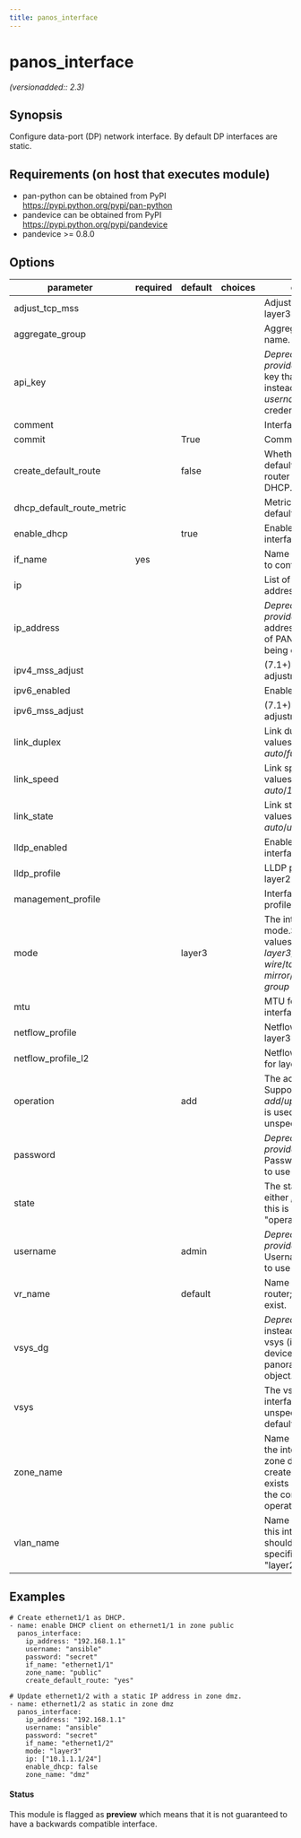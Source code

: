 ```yaml
---
title: panos_interface
---
```

# panos_interface

_(versionadded:: 2.3)_


## Synopsis

Configure data-port (DP) network interface. By default DP interfaces are static.


## Requirements (on host that executes module)

- pan-python can be obtained from PyPI https://pypi.python.org/pypi/pan-python
- pandevice can be obtained from PyPI https://pypi.python.org/pypi/pandevice
- pandevice >= 0.8.0

## Options

| parameter | required | default | choices | comments |
| --- | --- | --- | --- | --- |
| adjust_tcp_mss |  |  |  | Adjust TCP MSS for layer3 interface. |
| aggregate_group |  |  |  | Aggregate interface name. |
| api_key |  |  |  | *Deprecated*; use *provider* instead. API key that can be used instead of *username*/*password* credentials. |
| comment |  |  |  | Interface comment. |
| commit |  | True |  | Commit if changed |
| create_default_route |  | false |  | Whether or not to add default route with router learned via DHCP. |
| dhcp_default_route_metric |  |  |  | Metric for the DHCP default route. |
| enable_dhcp |  | true |  | Enable DHCP on this interface. |
| if_name | yes |  |  | Name of the interface to configure. |
| ip |  |  |  | List of static IP addresses. |
| ip_address | |  |  | *Deprecated*; use *provider* instead. IP address (or hostname) of PAN-OS device being configured. |
| ipv4_mss_adjust |  |  |  | (7.1+) TCP MSS adjustment for IPv4. |
| ipv6_enabled |  |  |  | Enable IPv6. |
| ipv6_mss_adjust |  |  |  | (7.1+) TCP MSS adjustment for IPv6. |
| link_duplex |  |  |  | Link duplex.  Supported values are *auto*/*full*/*half*. |
| link_speed |  |  |  | Link speed.  Supported values are *auto*/*10*/*100*/*1000*. |
| link_state |  |  |  | Link state.  Supported values are *auto*/*up*/*down*. |
| lldp_enabled |  |  |  | Enable LLDP for layer2 interface. |
| lldp_profile |  |  |  | LLDP profile name for layer2 interface. |
| management_profile |  |  |  | Interface management profile name. |
| mode |  | layer3 |  | The interface mode.Supported values are *layer3*/*layer2*/*virtual-wire*/*tap*/*ha*/*decrypt-mirror*/*aggregate-group* |
| mtu |  |  |  | MTU for layer3 interface. |
| netflow_profile |  |  |  | Netflow profile for layer3 interface. |
| netflow_profile_l2 |  |  |  | Netflow profile name for layer2 interface. |
| operation |  | add |  | The action to be taken.  Supported values are *add*/*update*/*delete*.This is used only if "state" is unspecified. |
| password |  |  |  | *Deprecated*; use *provider* instead. Password credentials to use for auth. |
| state |  |  |  | The state.  Can be either *present*/*absent*.If this is defined, then "operation" is ignored. |
| username |  | admin |  | *Deprecated*; use *provider* instead. Username credentials to use for auth. |
| vr_name |  | default |  | Name of the virtual router; it must already exist. |
| vsys_dg |  | |  | *Deprecated*; use *vsys* instead. Name of the vsys (if firewall) or device group (if panorama) to put this object. |
| vsys | | | | The vsys to import this interface into.  If unspecified, this defaults to "vsys1". |
| zone_name | |  |  | Name of the zone for the interface. If the zone does not exist it is created.If the zone exists and it is not of the correct mode the operation will fail. |
| vlan_name | | | | Name of the VLAN for this interface.  This should only be specified if *mode* is "layer2". |

## Examples

    # Create ethernet1/1 as DHCP.
    - name: enable DHCP client on ethernet1/1 in zone public
      panos_interface:
        ip_address: "192.168.1.1"
        username: "ansible"
        password: "secret"
        if_name: "ethernet1/1"
        zone_name: "public"
        create_default_route: "yes"
    
    # Update ethernet1/2 with a static IP address in zone dmz.
    - name: ethernet1/2 as static in zone dmz
      panos_interface:
        ip_address: "192.168.1.1"
        username: "ansible"
        password: "secret"
        if_name: "ethernet1/2"
        mode: "layer3"
        ip: ["10.1.1.1/24"]
        enable_dhcp: false
        zone_name: "dmz"




#### Status

This module is flagged as **preview** which means that it is not guaranteed to have a backwards compatible interface.

